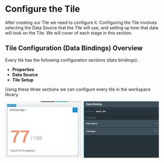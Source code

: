 # Configure the Tile

After creating our Tile we need to configure it. Configuring the Tile involves selecting the Data Source that the Tile will use, and setting up how that data will look on the Tile. We will cover of each stage in this section.

## Tile Configuration (Data Bindings) Overview

Every tile has the following configuration sections (data bindings):

* **Properties**
* **Data Source**
* **Tile Setup**

Using these three sections we can configure every tile in the workspace library.

![](<../../.gitbook/assets/image (37).png>)

###
